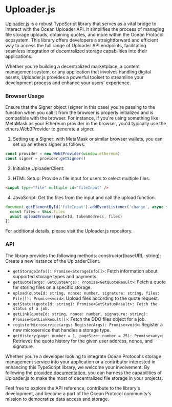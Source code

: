 # Uploader.js

<a href="https://github.com/oceanprotocol/uploader.js" target="_blank">Uploader.js</a> is a robust TypeScript library that serves as a vital bridge to interact with the Ocean Uploader API. It simplifies the process of managing file storage uploads, obtaining quotes, and more within the Ocean Protocol ecosystem. This library offers developers a straightforward and efficient way to access the full range of Uploader API endpoints, facilitating seamless integration of decentralized storage capabilities into their applications. 

Whether you're building a decentralized marketplace, a content management system, or any application that involves handling digital assets, Uploader.js provides a powerful toolset to streamline your development process and enhance your users' experience.

### Browser Usage

Ensure that the Signer object (signer in this case) you're passing to the function when you call it from the browser is properly initialized and is compatible with the browser. For instance, if you're using something like MetaMask as your Ethereum provider in the browser, you'd typically use the ethers.Web3Provider to generate a signer.

1. Setting up a Signer: with MetaMask or similar browser wallets, you can set up an ethers signer as follows:

```javascript
const provider = new Web3Provider(window.ethereum)
const signer = provider.getSigner()
```

2. Initialize UploaderClient:

3. HTML Setup: Provide a file input for users to select multiple files.

```html
<input type="file" multiple id="fileInput" />
```

4. JavaScript: Get the files from the input and call the upload function.

```javascript
document.getElementById('fileInput').addEventListener('change', async function () {
  const files = this.files
  await uploadBrowser(quoteId, tokenAddress, files)
})
```

For additional details, please visit the Uploader.js repository.

### API

The library provides the following methods:
constructor(baseURL: string): Create a new instance of the UploaderClient.
- ```getStorageInfo(): Promise<StorageInfo[]>```: Fetch information about supported storage types and payments.
- ```getQuote(args: GetQuoteArgs): Promise<GetQuoteResult>```: Fetch a quote for storing files on a specific storage.
- ```upload(quoteId: string, nonce: number, signature: string, files: File[]): Promise<void>```: Upload files according to the quote request.
- ```getStatus(quoteId: string): Promise<GetStatusResult>: Fetch the status of a job.```
- ```getLink(quoteId: string, nonce: number, signature: string): Promise<GetLinkResult[]>```: Fetch the DDO files object for a job.
- ```registerMicroservice(args: RegisterArgs): Promise<void>```: Register a new microservice that handles a storage type.
- ```getHistory(page: number = 1, pageSize: number = 25): Promise<any>```: Retrieves the quote history for the given user address, nonce, and signature.

Whether you're a developer looking to integrate Ocean Protocol's storage management service into your application or a contributor interested in enhancing this TypeScript library, we welcome your involvement. By following the <a href="https://github.com/oceanprotocol/uploader.js" target="_blank">provided documentation</a>, you can harness the capabilities of Uploader.js to make the most of decentralized file storage in your projects. 

Feel free to explore the API reference, contribute to the library's development, and become a part of the Ocean Protocol community's mission to democratize data access and storage.
